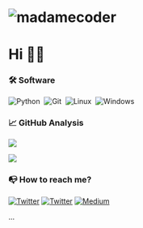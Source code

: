 # <p align="left"> <img src="https://komarev.com/ghpvc/?username=madamecoder&label=Profile Views&color=blue&style=plastic" alt="madamecoder" /> </p>

#                      Hi 👋🏻
### 🛠 Software 
![Python](https://img.shields.io/badge/-Python-05122A?style=flat&logo=python)&nbsp;
![Git](https://img.shields.io/badge/-Git-05122A?style=flat&logo=git)&nbsp;
![Linux](https://img.shields.io/badge/-Linux-05122A?style=flat&logo=linux)&nbsp;
![Windows](https://img.shields.io/badge/Windows-05122A?style=flat&logo=windows)&nbsp;

### 📈 GitHub Analysis


<img src="https://github-readme-stats.vercel.app/api?username=madamecoder&&show_icons=true&title_color=3fd1fb&icon_color=3fd1fb&text_color=daf7dc&bg_color=151515"></img>


<img align="center" src="https://github-readme-stats.vercel.app/api/top-langs/?username=madamecoder&theme=dark&hide_langs_below=4312&title_color=fed142&text_color=daf7dc&bg_color=242424"/>

### 📭 How to reach me? 

<p align="left">
<a href="https://instagram.com/madamecoder" target="blank"><img align="center" src="https://img.shields.io/badge/Instagram-e88a03?style=flat&logo=instagram&logoColor=white" alt="Twitter" /></a>
<a href="https://twitter.com/madamecoderTR" target="blank"><img align="center" src="https://img.shields.io/badge/Twitter-1DA1F2?style=flat&logo=twitter&logoColor=white" alt="Twitter" /></a>
<a href="https://medium.com/madamecoder" target="blank"><img align="center" src="https://img.shields.io/badge/Medium-12100E?style=flat&logo=medium&logoColor=white" alt="Medium" /></a>

...
</p>

